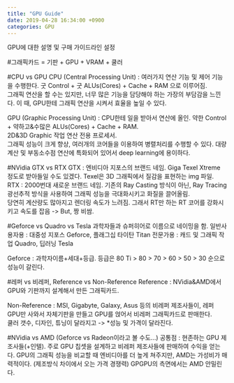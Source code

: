 ```yaml
---
title: "GPU Guide"
date: 2019-04-28 16:34:00 +0900
categories: GPU
---
```


GPU에 대한 설명 및 구매 가이드라인 설정

#그래픽카드 = 기판 + GPU + VRAM + 쿨러

#CPU vs GPU
CPU (Central Processing Unit) : 여러가지 연산 기능 및 제어 기능을 수행한다. 굿 Control + 굿 ALUs(Cores) + Cache + RAM 으로 이루어짐.    
그래픽 연산을 할 수는 있지만, 너무 많은 기능을 담당해야 하는 가장의 부담감을 느낀다. 이 때, GPU한테 그래픽 연산을 시켜서 효율을 높일 수 있다.

GPU (Graphic Processing Unit) : CPU한테 일을 받아서 연산에 올인. 약한 Control + 약하고&수많은 ALUs(Cores) + Cache + RAM.    
2D&3D Graphic 작업 연산 전용 프로세서.    
그래픽 성능이 크게 향상, 여러개의 코어들을 이용하여 병렬처리를 수행할 수 있다. 대량계산 및 부동소수점 연산에 특화되어 있어서 deep learning에 용이하다.


#NVidia GTX vs RTX
GTX : 엔비디아 지포스의 브랜드 네임. Giga Texel Xtreme 정도로 받아들일 수도 있겠다. Texel은 3D 그래픽에서 질감을 표현하는 img 파일.
RTX : 2000번대 새로운 브랜드 네임. 기존의 Ray Casting 방식이 아닌, Ray Tracing 광선추적 방식을 사용하여 그래픽 성능을 극대화시키고 화질을 끌어올림.   
당연히 계산량도 많아지고 렌더링 속도가 느려짐. 그래서 RT만 하는 RT 코어를 강화시키고 속도를 잡음 -> But, 짱 비쌈.


#Geforce vs Quadro vs Tesla
과학자들과 슈퍼히어로 이름으로 네이밍을 함.
일반사용자용 : 대중성 지포스 Geforce, 플래그십 타이탄 Titan
전문가용 : 캐드 및 그래픽 작업 Quadro, 딥러닝 Tesla

Geforce : 과학자이름+세대+등급. 등급은 80 Ti > 80 > 70 > 60 > 50 > 30 순으로 성능이 갈린다.


#레퍼 vs 비레퍼, Reference vs Non-Reference
Reference : NVidia&AMD에서 GPU와 기판까지 설계해서 만든 그래픽카드.

Non-Reference : MSI, Gigabyte, Galaxy, Asus 등의 비레퍼 제조사들이, 레퍼 GPU만 사와서 자체기판을 만들고 GPU를 얹어서 비레퍼 그래픽카드로 판매한다.   
쿨러 갯수, 디자인, 튜닝이 달라지고 -> *성능 및 가격이 달라진다.


#NVidia vs AMD (Geforce vs Radeon이라고 볼 수도...)
공통점 : 현존하는 GPU 제조사들(+인텔). 주로 GPU 칩셋을 설계하고 비레퍼 제조사들에 판매하여 수익을 얻는다.
GPU의 그래픽 성능을 비교할 때 엔비디아를 더 높게 쳐주지만, AMD는 가성비가 매력적이다. (제조방식 차이에서 오는 가격 경쟁력)
GPGPU의 측면에서는 AMD 안밀린다.
